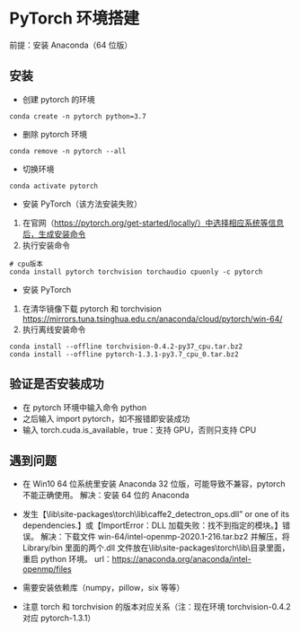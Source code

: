 # PyTorch 环境搭建

前提：安装 Anaconda（64 位版）

## 安装

- 创建 pytorch 的环境

```shell
conda create -n pytorch python=3.7
```

- 删除 pytorch 环境

```shell
conda remove -n pytorch --all
```

- 切换环境

```shell
conda activate pytorch
```

- 安装 PyTorch（该方法安装失败）

1. 在官网（https://pytorch.org/get-started/locally/）中选择相应系统等信息后，生成安装命令
2. 执行安装命令

```shell
# cpu版本
conda install pytorch torchvision torchaudio cpuonly -c pytorch
```

- 安装 PyTorch

1. 在清华镜像下载 pytorch 和 torchvision
   https://mirrors.tuna.tsinghua.edu.cn/anaconda/cloud/pytorch/win-64/
2. 执行离线安装命令

```shell
conda install --offline torchvision-0.4.2-py37_cpu.tar.bz2
conda install --offline pytorch-1.3.1-py3.7_cpu_0.tar.bz2
```

## 验证是否安装成功

- 在 pytorch 环境中输入命令 python
- 之后输入 import pytorch，如不报错即安装成功
- 输入 torch.cuda.is_available，true：支持 GPU，否则只支持 CPU

## 遇到问题

- 在 Win10 64 位系统里安装 Anaconda 32 位版，可能导致不兼容，pytorch 不能正确使用。
  解决：安装 64 位的 Anaconda

- 发生【\lib\site-packages\torch\lib\caffe2_detectron_ops.dll” or one of its dependencies.】或【ImportError：DLL 加载失败：找不到指定的模块。】错误。
  解决：下载文件 win-64/intel-openmp-2020.1-216.tar.bz2 并解压，将 Library/bin 里面的两个.dll 文件放在\lib\site-packages\torch\lib\目录里面，重启 python 环境。
  url：https://anaconda.org/anaconda/intel-openmp/files

- 需要安装依赖库（numpy，pillow，six 等等）

* 注意 torch 和 torchvision 的版本对应关系（注：现在环境 torchvision-0.4.2 对应 pytorch-1.3.1）
